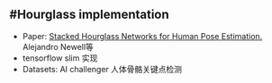 #Hourglass implementation
---------------
- Paper: [Stacked Hourglass Networks for Human Pose Estimation.](https://arxiv.org/pdf/1603.06937.pdf) Alejandro Newell等
- tensorflow slim 实现
- Datasets: AI challenger 人体骨骼关键点检测